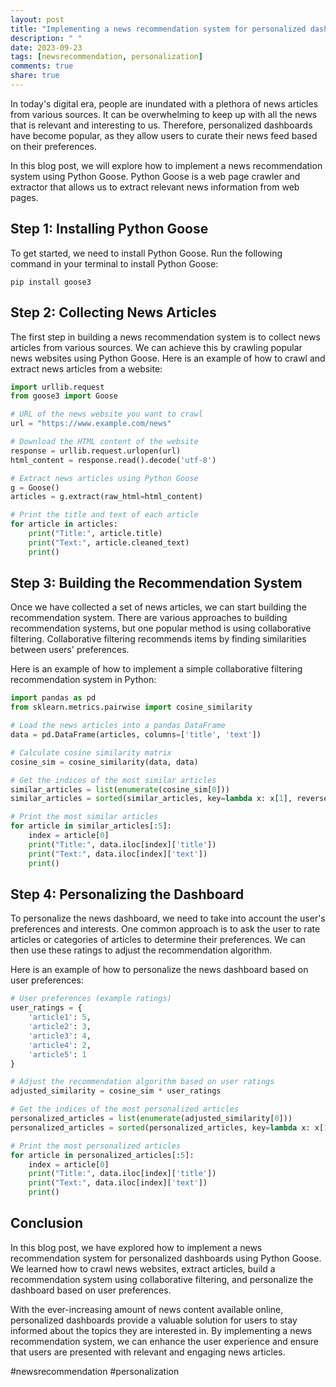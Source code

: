 ```yaml
---
layout: post
title: "Implementing a news recommendation system for personalized dashboards using Python Goose"
description: " "
date: 2023-09-23
tags: [newsrecommendation, personalization]
comments: true
share: true
---
```


In today's digital era, people are inundated with a plethora of news articles from various sources. It can be overwhelming to keep up with all the news that is relevant and interesting to us. Therefore, personalized dashboards have become popular, as they allow users to curate their news feed based on their preferences.

In this blog post, we will explore how to implement a news recommendation system using Python Goose. Python Goose is a web page crawler and extractor that allows us to extract relevant news information from web pages.

## Step 1: Installing Python Goose

To get started, we need to install Python Goose. Run the following command in your terminal to install Python Goose:

```
pip install goose3
```

## Step 2: Collecting News Articles

The first step in building a news recommendation system is to collect news articles from various sources. We can achieve this by crawling popular news websites using Python Goose. Here is an example of how to crawl and extract news articles from a website:

```python
import urllib.request
from goose3 import Goose

# URL of the news website you want to crawl
url = "https://www.example.com/news"

# Download the HTML content of the website
response = urllib.request.urlopen(url)
html_content = response.read().decode('utf-8')

# Extract news articles using Python Goose
g = Goose()
articles = g.extract(raw_html=html_content)

# Print the title and text of each article
for article in articles:
    print("Title:", article.title)
    print("Text:", article.cleaned_text)
    print()
```

## Step 3: Building the Recommendation System

Once we have collected a set of news articles, we can start building the recommendation system. There are various approaches to building recommendation systems, but one popular method is using collaborative filtering. Collaborative filtering recommends items by finding similarities between users' preferences.

Here is an example of how to implement a simple collaborative filtering recommendation system in Python:

```python
import pandas as pd
from sklearn.metrics.pairwise import cosine_similarity

# Load the news articles into a pandas DataFrame
data = pd.DataFrame(articles, columns=['title', 'text'])

# Calculate cosine similarity matrix
cosine_sim = cosine_similarity(data, data)

# Get the indices of the most similar articles
similar_articles = list(enumerate(cosine_sim[0]))
similar_articles = sorted(similar_articles, key=lambda x: x[1], reverse=True)

# Print the most similar articles
for article in similar_articles[:5]:
    index = article[0]
    print("Title:", data.iloc[index]['title'])
    print("Text:", data.iloc[index]['text'])
    print()
```

## Step 4: Personalizing the Dashboard

To personalize the news dashboard, we need to take into account the user's preferences and interests. One common approach is to ask the user to rate articles or categories of articles to determine their preferences. We can then use these ratings to adjust the recommendation algorithm.

Here is an example of how to personalize the news dashboard based on user preferences:

```python
# User preferences (example ratings)
user_ratings = {
    'article1': 5,
    'article2': 3,
    'article3': 4,
    'article4': 2,
    'article5': 1
}

# Adjust the recommendation algorithm based on user ratings
adjusted_similarity = cosine_sim * user_ratings

# Get the indices of the most personalized articles
personalized_articles = list(enumerate(adjusted_similarity[0]))
personalized_articles = sorted(personalized_articles, key=lambda x: x[1], reverse=True)

# Print the most personalized articles
for article in personalized_articles[:5]:
    index = article[0]
    print("Title:", data.iloc[index]['title'])
    print("Text:", data.iloc[index]['text'])
    print()
```

## Conclusion

In this blog post, we have explored how to implement a news recommendation system for personalized dashboards using Python Goose. We learned how to crawl news websites, extract articles, build a recommendation system using collaborative filtering, and personalize the dashboard based on user preferences.

With the ever-increasing amount of news content available online, personalized dashboards provide a valuable solution for users to stay informed about the topics they are interested in. By implementing a news recommendation system, we can enhance the user experience and ensure that users are presented with relevant and engaging news articles.

\#newsrecommendation #personalization